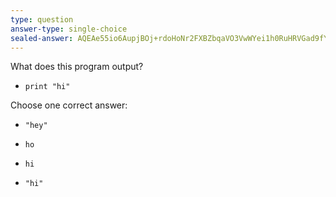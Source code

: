 ```yaml
---
type: question
answer-type: single-choice
sealed-answer: AQEAe55io6AupjBOj+rdoHoNr2FXBZbqaVO3VwWYei1h0RuHRVGad9fYq+eEngjhPNQVZJI35Erk1/lwTLv7ghDTlOc8QaSRTbrg6uViZiEjHQ7vonCYT/GfN8sTtDfZXmA0n76EA712qe51thkGPtC88Nq4H6gbRnDND6faZsf3jWCgqu2NMxRe5714dJofJUUopj+pb+9KQTXTC4tiPdugtE7eok9uwObN4SvwkSXSbTzmcLOOhNVXgAB2Kzords/mFSKWNfLHFGKePsFf6C5zDfZ2ZBExWJU5lLElWFxdQ5Xnch4bfu3GVzBatSlSmXAh9nODuwnc3WnDiH+fAOtZzzLNK8RsupkYDbpdi+GCkDy9
---
```


What does this program output?

- ```
  print "hi"
  ```

Choose one correct answer:

- ```
  "hey"
  ```
- ```
  ho
  ```
- ```
  hi
  ```
- ```
  "hi"
  ```
